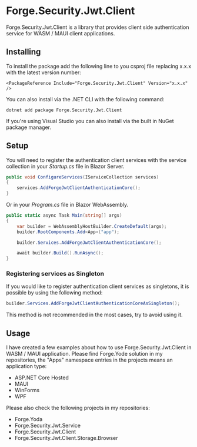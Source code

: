 # Forge.Security.Jwt.Client
Forge.Security.Jwt.Client is a library that provides client side authentication service for WASM / MAUI client applications.


## Installing

To install the package add the following line to you csproj file replacing x.x.x with the latest version number:

```
<PackageReference Include="Forge.Security.Jwt.Client" Version="x.x.x" />
```

You can also install via the .NET CLI with the following command:

```
dotnet add package Forge.Security.Jwt.Client
```

If you're using Visual Studio you can also install via the built in NuGet package manager.

## Setup

You will need to register the authentication client services with the service collection in your _Startup.cs_ file in Blazor Server.

```c#
public void ConfigureServices(IServiceCollection services)
{
    services.AddForgeJwtClientAuthenticationCore();
}
``` 

Or in your _Program.cs_ file in Blazor WebAssembly.

```c#
public static async Task Main(string[] args)
{
    var builder = WebAssemblyHostBuilder.CreateDefault(args);
    builder.RootComponents.Add<App>("app");

    builder.Services.AddForgeJwtClientAuthenticationCore();

    await builder.Build().RunAsync();
}
```

### Registering services as Singleton
If you would like to register authentication client services as singletons, it is possible by using the following method:

```csharp
builder.Services.AddForgeJwtClientAuthenticationCoreAsSingleton();
```

This method is not recommended in the most cases, try to avoid using it.

## Usage
I have created a few examples about how to use Forge.Security.Jwt.Client in WASM / MAUI application.
Please find Forge.Yode solution in my repositories, the "Apps" namespace entries in the projects means an application type:
- ASP.NET Core Hosted
- MAUI
- WinForms
- WPF


Please also check the following projects in my repositories:
- Forge.Yoda
- Forge.Security.Jwt.Service
- Forge.Security.Jwt.Client
- Forge.Security.Jwt.Client.Storage.Browser
